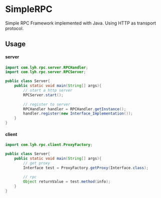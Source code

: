 # SimpleRPC

Simple RPC Framework implemented with Java. Using HTTP as transport protocol.

## Usage
#### server
```java
import com.lyh.rpc.server.RPCHandler;
import com.lyh.rpc.server.RPCServer;

public class Server{
    public static void main(String[] args){
        // start a http server
        RPCServer.start();
                                               
        // register to server
        RPCHandler handler = RPCHandler.getInstance();
        handler.register(new Interface_Implementation());
    }
}
```
#### client
```java
import com.lyh.rpc.client.ProxyFactory;

public class Server{
    public static void main(String[] args){
        // get proxy
        Interface test = ProxyFactory.getProxy(Interface.class);
        
        // rpc
        Object returnValue = test.method(info);
    }
}
```

